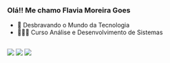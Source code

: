 ### Olá!! Me chamo Flavia Moreira Goes

- 🔭 Desbravando o Mundo da Tecnologia
- 👩🏻‍💻 Curso Análise e Desenvolvimento de Sistemas
##

<div> 
  <a href="https://www.instagram.com/flav_mor/" target="_blank"><img src="https://img.shields.io/badge/-Instagram-%23E4405F?style=for-the-badge&logo=instagram&logoColor=white" target="_blank"></a>
  <a href = "mailto:flavia04goes@gmail.com"><img src="https://img.shields.io/badge/-Gmail-%23333?style=for-the-badge&logo=gmail&logoColor=white" target="_blank"></a>
  <a href="https://www.linkedin.com/in/flaviagoes/" target="_blank"><img src="https://img.shields.io/badge/-LinkedIn-%230077B5?style=for-the-badge&logo=linkedin&logoColor=white" target="_blank"></a>   
</div>
